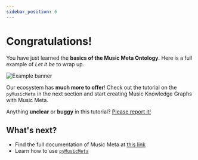 ```yaml
---
sidebar_position: 6
---
```


# Congratulations!

You have just learned the **basics of the Music Meta Ontology**. Here is a full example of *Let it be* to wrap up.

![Example banner](https://polifonia-project.github.io/music-meta-ontology/assets/images/beatles_example-70a7e77c3ac2f80f20fee9f7f29bf262.png)

Our ecosystem has **much more to offer**! Check out the tutorial on the `pyMusicMeta` in the next section and start creating Music Knowledge Graphs with Music Meta.


Anything **unclear** or **buggy** in this tutorial? [Please report it!](https://github.com/polifonia-project/music-meta-ontology/issues)

## What's next?

- Find the full documentation of Music Meta at [this link](pathname:///pylode/music-meta.html)
- Learn how to use [`pyMusicMeta`](/docs/category/advanced-guide)
